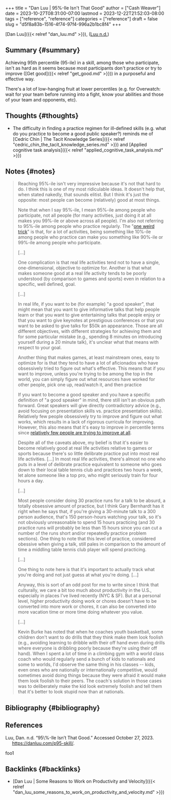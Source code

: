 +++
title = "Dan Luu | 95%-Ile Isn't That Good"
author = ["Cash Weaver"]
date = 2023-10-27T08:31:00-07:00
lastmod = 2023-12-22T21:52:03-08:00
tags = ["reference", "reference"]
categories = ["reference"]
draft = false
slug = "d5f8a83b-1516-4f74-97f4-996a2b1bc8f4"
+++

[Dan Luu]({{< relref "dan_luu.md" >}}), (<a href="#citeproc_bib_item_1">Luu n.d.</a>)


## Summary {#summary}

Achieving 95th percentile (95-ile) in a skill, among those who participate, isn't as hard as it seems because most participants don't practice or try to improve ([Get good]({{< relref "get_good.md" >}})) in a purposeful and effective way.

There's a lot of low-hanging fruit at lower percentiles (e.g. for Overwatch: wait for your team before running into a fight, know your abilities and those of your team and opponents, etc).


## Thoughts {#thoughts}

-   The difficulty in finding a practice regimen for ill-defined skills (e.g. what do you practice to become a good public speaker?) reminds me of [Cedric Chin | The Tacit Knowledge Series]({{< relref "cedric_chin_the_tacit_knowledge_series.md" >}}) and [Applied cognitive task analysis]({{< relref "applied_cognitive_task_analysis.md" >}})


## Notes {#notes}

> Reaching 95%-ile isn't very impressive because it's not that hard to do. I think this is one of my most ridiculable ideas. It doesn't help that, when stated nakedly, that sounds elitist. But I think it's just the opposite: most people can become (relatively) good at most things.
>
> Note that when I say 95%-ile, I mean 95%-ile among people who participate, not all people (for many activities, just doing it at all makes you 99%-ile or above across all people). I'm also not referring to 95%-ile among people who practice regularly. The "[one weird trick](https://en.wikipedia.org/wiki/One_weird_trick_advertisements)" is that, for a lot of activities, being something like 10%-ile among people who practice can make you something like 90%-ile or 99%-ile among people who participate.
>
> [...]
>
> One complication is that real life activities tend not to have a single, one-dimensional, objective to optimize for. Another is that what makes someone good at a real life activity tends to be poorly understood (by comparison to games and sports) even in relation to a specific, well defined, goal.
>
> [...]
>
> In real life, if you want to be (for example) "a good speaker", that might mean that you want to give informative talks that help people learn or that you want to give entertaining talks that people enjoy or that you want to give keynotes at prestigious conferences or that you want to be asked to give talks for $50k an appearance. Those are all different objectives, with different strategies for achieving them and for some particular mistake (e.g., spending 8 minutes on introducing yourself during a 20 minute talk), it's unclear what that means with respect to your goal.
>
> Another thing that makes games, at least mainstream ones, easy to optimize for is that they tend to have a lot of aficionados who have obsessively tried to figure out what's effective. This means that if you want to improve, unless you're trying to be among the top in the world, you can simply figure out what resources have worked for other people, pick one up, read/watch it, and then practice
>
> If you want to become a good speaker and you have a specific definition of "a good speaker" in mind, there still isn't an obvious path forward. Great speakers will give directly contradictory advice (e.g., avoid focusing on presentation skills vs. practice presentation skills). Relatively few people obsessively try to improve and figure out what works, which results in a lack of rigorous curricula for improving. However, this also means that it's easy to improve in percentile terms since [relatively few people are trying to improve at all](https://twitter.com/danluu/status/1442945072144678914).
>
> Despite all of the caveats above, my belief is that it's easier to become relatively good at real life activities relative to games or sports because there's so little delibrate practice put into most real life activities. [...] In most real life activities, there's almost no one who puts in a level of delibrate practice equivalent to someone who goes down to their local table tennis club and practices two hours a week, let alone someone like a top pro, who might seriously train for four hours a day.
>
> [...]
>
> Most people consider doing 30 practice runs for a talk to be absurd, a totally obsessive amount of practice, but I think Gary Bernhardt has it right when he says that, if you're giving a 30-minute talk to a 300 person audience, that's 150 person-hours watching your talk, so it's not obviously unreasonable to spend 15 hours practicing (and 30 practice runs will probably be less than 15 hours since you can cut a number of the runs short and/or repeatedly practice problem sections). One thing to note that this level of practice, considered obessive when giving a talk, still pales in comparison to the amount of time a middling table tennis club player will spend practicing.
>
> [...]
>
> One thing to note here is that it's important to actually track what you're doing and not just guess at what you're doing. [...]
>
> Anyway, this is sort of an odd post for me to write since I think that culturally, we care a bit too much about productivity in the U.S., especially in places I've lived recently (NYC &amp; SF). But at a personal level, higher productivity doing work or chores doesn't have to be converted into more work or chores, it can also be converted into more vacation time or more time doing whatever you value.
>
> [...]
>
> Kevin Burke has noted that when he coaches youth basketball, some children don't want to do drills that they think make them look foolish (e.g., avoiding learning to dribble with their off hand even during drills where everyone is dribbling poorly because they're using their off hand). When I spent a lot of time in a climbing gym with a world class coach who would regularly send a bunch of kids to nationals and some to worlds, I'd observe the same thing in his classes -- kids, even ones who are nationally or internationally competitive, would sometimes avoid doing things because they were afraid it would make them look foolish to their peers. The coach's solution in those cases was to deliberately make the kid look extremely foolish and tell them that it's better to look stupid now than at nationals.


## Bibliography {#bibliography}

## References

<style>.csl-entry{text-indent: -1.5em; margin-left: 1.5em;}</style><div class="csl-bib-body">
  <div class="csl-entry"><a id="citeproc_bib_item_1"></a>Luu, Dan. n.d. “95\%-Ile Isn’t That Good.” Accessed October 27, 2023. <a href="https://danluu.com/p95-skill/">https://danluu.com/p95-skill/</a>.</div>
</div>

foo1


## Backlinks {#backlinks}

-   [Dan Luu | Some Reasons to Work on Productivity and Velocity]({{< relref "dan_luu_some_reasons_to_work_on_productivity_and_velocity.md" >}})
